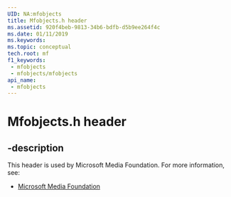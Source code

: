 ```yaml
---
UID: NA:mfobjects
title: Mfobjects.h header
ms.assetid: 920f4beb-9813-34b6-bdfb-d5b9ee264f4c
ms.date: 01/11/2019
ms.keywords: 
ms.topic: conceptual
tech.root: mf
f1_keywords:
 - mfobjects
 - mfobjects/mfobjects
api_name:
 - mfobjects
---
```


# Mfobjects.h header


## -description

This header is used by Microsoft Media Foundation. For more information, see:

- [Microsoft Media Foundation](../_mf/index.md)

